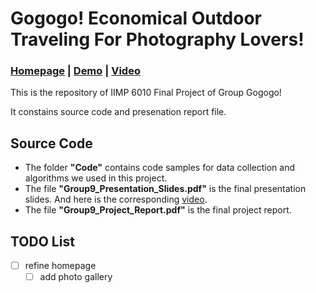 # Gogogo! Economical Outdoor Traveling For Photography Lovers!

### [Homepage](https://chenyingshu.github.io/gogogo/) | [Demo](https://chenyingshu.github.io/gogogo/demo) | [Video](https://youtu.be/3rxb72IZaSg)

This is the repository of IIMP 6010 Final Project of Group Gogogo!

It constains source code and presenation report file.

## Source Code
- The folder **"Code"** contains code samples for data collection and algorithms we used in this project.
- The file **"Group9_Presentation_Slides.pdf"** is the final presentation slides. And here is the corresponding [video](https://youtu.be/3rxb72IZaSg).
- The file **"Group9_Project_Report.pdf"** is the final project report.


## TODO List
- [ ] refine homepage
  - [ ]  add photo gallery
